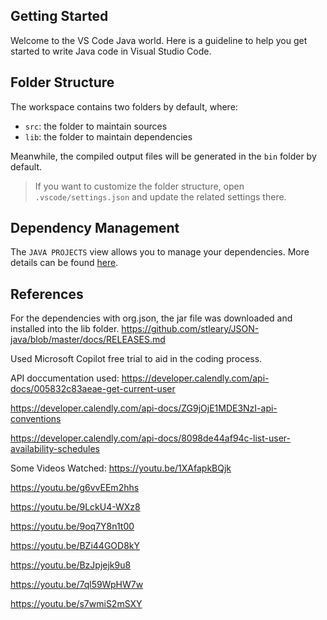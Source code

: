 ## Getting Started

Welcome to the VS Code Java world. Here is a guideline to help you get started to write Java code in Visual Studio Code.

## Folder Structure

The workspace contains two folders by default, where:

- `src`: the folder to maintain sources
- `lib`: the folder to maintain dependencies

Meanwhile, the compiled output files will be generated in the `bin` folder by default.

> If you want to customize the folder structure, open `.vscode/settings.json` and update the related settings there.

## Dependency Management

The `JAVA PROJECTS` view allows you to manage your dependencies. More details can be found [here](https://github.com/microsoft/vscode-java-dependency#manage-dependencies).


## References

For the dependencies with org.json, the jar file was downloaded and installed into the lib folder. 
https://github.com/stleary/JSON-java/blob/master/docs/RELEASES.md

Used Microsoft Copilot free trial to aid in the coding process.

API doccumentation used:
https://developer.calendly.com/api-docs/005832c83aeae-get-current-user

https://developer.calendly.com/api-docs/ZG9jOjE1MDE3NzI-api-conventions

https://developer.calendly.com/api-docs/8098de44af94c-list-user-availability-schedules


Some Videos Watched:
https://youtu.be/1XAfapkBQjk

https://youtu.be/g6vvEEm2hhs

https://youtu.be/9LckU4-WXz8

https://youtu.be/9oq7Y8n1t00

https://youtu.be/BZi44GOD8kY

https://youtu.be/BzJpjejk9u8

https://youtu.be/7ql59WpHW7w

https://youtu.be/s7wmiS2mSXY
